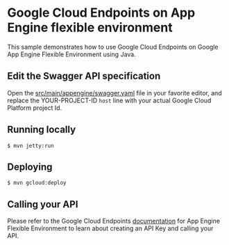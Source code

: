 # Google Cloud Endpoints on App Engine flexible environment
This sample demonstrates how to use Google Cloud Endpoints on Google App Engine Flexible Environment using Java.

## Edit the Swagger API specification

Open the [src/main/appengine/swagger.yaml](src/main/appengine/swagger.yaml) file in your favorite editor, and replace the YOUR-PROJECT-ID `host` line with your actual Google Cloud Platform project Id.

## Running locally
    $ mvn jetty:run

## Deploying
    $ mvn gcloud:deploy

## Calling your API

Please refer to the Google Cloud Endpoints [documentation](https://cloud.google.com/endpoints/docs/app-engine/) for App Engine Flexible Environment to learn about creating an API Key and calling your API.
